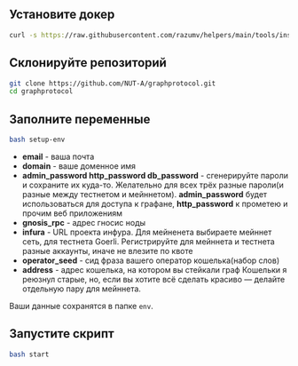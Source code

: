 ## Установите докер
```bash
curl -s https://raw.githubusercontent.com/razumv/helpers/main/tools/install_docker.sh | bash
```

## Склонируйте репозиторий
```bash
git clone https://github.com/NUT-A/graphprotocol.git
cd graphprotocol
```

## Заполните переменные
```bash
bash setup-env
```

- **email** - ваша почта
- **domain** - ваше доменное имя
- **admin_password http_password db_password** - сгенерируйте пароли и сохраните их куда-то. Желательно для всех трёх разные пароли(и разные между тестнетом и мейннетом). **admin_password** будет использоваться для доступа к графане, **http_password** к прометею и прочим веб приложениям
- **gnosis_rpc** - адрес гносис ноды
- **infura** - URL проекта инфура. Для мейненета выбираете мейннет сеть, для тестнета Goerli. Регистрируйте для мейннета и тестнета разные аккаунты, иначе не влезите по квоте
- **operator_seed** - сид фраза вашего оператор кошелька(набор слов)
- **address** - адрес кошелька, на котором вы стейкали граф
Кошельки я реюзнул старые, но, если вы хотите всё сделать красиво — делайте отдельную пару для мейннета.

Ваши данные сохранятся в папке `env`.

## Запустите скрипт
```bash
bash start
```